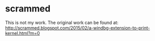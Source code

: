 # scrammed

This is not my work.  The original work can be found at:
http://scrammed.blogspot.com/2015/02/a-windbg-extension-to-print-kernel.html?m=0
